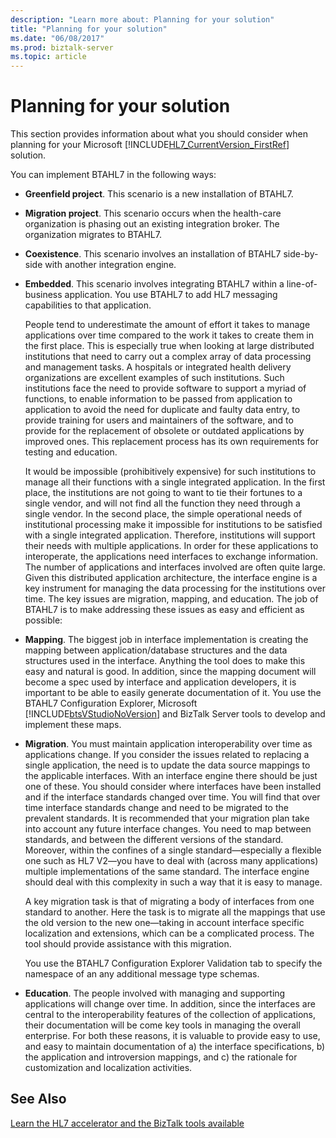```yaml
---
description: "Learn more about: Planning for your solution"
title: "Planning for your solution"
ms.date: "06/08/2017"
ms.prod: biztalk-server
ms.topic: article
---
```

# Planning for your solution
This section provides information about what you should consider when planning for your Microsoft [!INCLUDE[HL7_CurrentVersion_FirstRef](../../includes/hl7-currentversion-firstref-md.md)] solution.  
  
 You can implement BTAHL7 in the following ways:  
  
- **Greenfield project**. This scenario is a new installation of BTAHL7.  
  
- **Migration project**. This scenario occurs when the health-care organization is phasing out an existing integration broker. The organization migrates to BTAHL7.  
  
- **Coexistence**. This scenario involves an installation of BTAHL7 side-by-side with another integration engine.  
  
- **Embedded**. This scenario involves integrating BTAHL7 within a line-of-business application. You use BTAHL7 to add HL7 messaging capabilities to that application.  
  
  People tend to underestimate the amount of effort it takes to manage applications over time compared to the work it takes to create them in the first place. This is especially true when looking at large distributed institutions that need to carry out a complex array of data processing and management tasks. A hospitals or integrated health delivery organizations are excellent examples of such institutions. Such institutions face the need to provide software to support a myriad of functions, to enable information to be passed from application to application to avoid the need for duplicate and faulty data entry, to provide training for users and maintainers of the software, and to provide for the replacement of obsolete or outdated applications by improved ones. This replacement process has its own requirements for testing and education.  
  
  It would be impossible (prohibitively expensive) for such institutions to manage all their functions with a single integrated application. In the first place, the institutions are not going to want to tie their fortunes to a single vendor, and will not find all the function they need through a single vendor. In the second place, the simple operational needs of institutional processing make it impossible for institutions to be satisfied with a single integrated application. Therefore, institutions will support their needs with multiple applications. In order for these applications to interoperate, the applications need interfaces to exchange information. The number of applications and interfaces involved are often quite large. Given this distributed application architecture, the interface engine is a key instrument for managing the data processing for the institutions over time. The key issues are migration, mapping, and education. The job of BTAHL7 is to make addressing these issues as easy and efficient as possible:  
  
- **Mapping**. The biggest job in interface implementation is creating the mapping between application/database structures and the data structures used in the interface. Anything the tool does to make this easy and natural is good. In addition, since the mapping document will become a spec used by interface and application developers, it is important to be able to easily generate documentation of it. You use the BTAHL7 Configuration Explorer, Microsoft [!INCLUDE[btsVStudioNoVersion](../../includes/btsvstudionoversion-md.md)] and BizTalk Server tools to develop and implement these maps.  
  
- **Migration**. You must maintain application interoperability over time as applications change. If you consider the issues related to replacing a single application, the need is to update the data source mappings to the applicable interfaces. With an interface engine there should be just one of these. You should consider where interfaces have been installed and if the interface standards changed over time. You will find that over time interface standards change and need to be migrated to the prevalent standards. It is recommended that your migration plan take into account any future interface changes. You need to map between standards, and between the different versions of the standard. Moreover, within the confines of a single standard—especially a flexible one such as HL7 V2—you have to deal with (across many applications) multiple implementations of the same standard. The interface engine should deal with this complexity in such a way that it is easy to manage.  
  
   A key migration task is that of migrating a body of interfaces from one standard to another. Here the task is to migrate all the mappings that use the old version to the new one—taking in account interface specific localization and extensions, which can be a complicated process. The tool should provide assistance with this migration.  
  
   You use the BTAHL7 Configuration Explorer Validation tab to specify the namespace of an any additional message type schemas.  
  
- **Education**. The people involved with managing and supporting applications will change over time. In addition, since the interfaces are central to the interoperability features of the collection of applications, their documentation will be come key tools in managing the overall enterprise. For both these reasons, it is valuable to provide easy to use, and easy to maintain documentation of a) the interface specifications, b) the application and introversion mappings, and c) the rationale for customization and localization activities.  
  
## See Also  
[Learn the HL7 accelerator and the BizTalk tools available](../../adapters-and-accelerators/accelerator-hl7/learn-the-hl7-accelerator-and-the-biztalk-tools-available.md)
